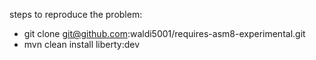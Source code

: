 steps to reproduce the problem:

- git clone git@github.com:waldi5001/requires-asm8-experimental.git
- mvn clean install liberty:dev
